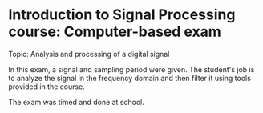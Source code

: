 # Introduction to Signal Processing course: Computer-based exam
Topic: Analysis and processing of a digital signal

In this exam, a signal and sampling period were given. The student's job is to analyze the signal in the frequency domain and then filter it using tools provided in the course.

The exam was timed and done at school.
